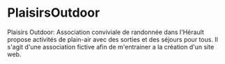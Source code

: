# PlaisirsOutdoor
Plaisirs Outdoor: Association conviviale de randonnée dans l'Hérault propose activités de plain-air avec des sorties et des séjours pour tous.
Il s'agit d'une association fictive  afin de m'entrainer a la création d'un site web.
